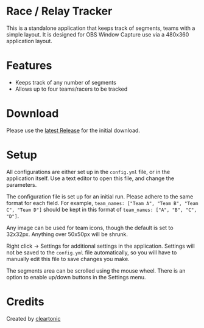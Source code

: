 # Race / Relay Tracker

This is a standalone application that keeps track of segments, teams with a simple layout. It is designed for OBS Window Capture use via a 480x360 application layout.

# Features
- Keeps track of any number of segments
- Allows up to four teams/racers to be tracked

# Download
Please use the [latest Release](https://github.com/cleartonic/race_relay_tracker/releases) for the initial download.

# Setup
All configurations are either set up in the `config.yml` file, or in the application itself. Use a text editor to open this file, and change the parameters.  

The configuration file is set up for an initial run. Please adhere to the same format for each field. For example, `team_names: ["Team A", "Team B", "Team C", "Team D"]` should be kept in this format of `team_names: ["A", "B", "C", "D"]`. 

Any image can be used for team icons, though the default is set to 32x32px. Anything over 50x50px will be shrunk. 

Right click -> Settings for additional settings in the application. Settings will not be saved to the `config.yml` file automatically, so you will have to manually edit this file to save changes you make. 

The segments area can be scrolled using the mouse wheel. There is an option to enable up/down buttons in the Settings menu. 

# Credits
Created by [cleartonic](https://cleartonic.net/)